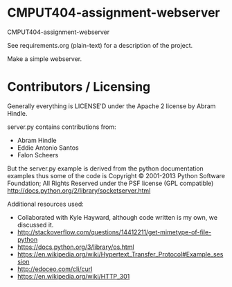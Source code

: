 CMPUT404-assignment-webserver
=============================

CMPUT404-assignment-webserver

See requirements.org (plain-text) for a description of the project.

Make a simple webserver.

Contributors / Licensing
========================

Generally everything is LICENSE'D under the Apache 2 license by Abram Hindle.

server.py contains contributions from:

* Abram Hindle
* Eddie Antonio Santos
* Falon Scheers

But the server.py example is derived from the python documentation
examples thus some of the code is Copyright © 2001-2013 Python
Software Foundation; All Rights Reserved under the PSF license (GPL
compatible) http://docs.python.org/2/library/socketserver.html

Additional resources used:
* Collaborated with Kyle Hayward, although code written is my own, we discussed it.
* http://stackoverflow.com/questions/14412211/get-mimetype-of-file-python
* https://docs.python.org/3/library/os.html
* https://en.wikipedia.org/wiki/Hypertext_Transfer_Protocol#Example_session
* http://edoceo.com/cli/curl
* https://en.wikipedia.org/wiki/HTTP_301
